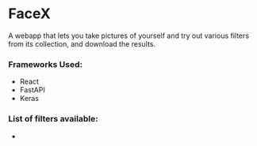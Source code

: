 # FaceX
A webapp that lets you take pictures of yourself and try out various filters from its collection, and download the results. 

### Frameworks Used:
* React
* FastAPI
* Keras

### List of filters available:
* 